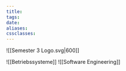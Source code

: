 ```yaml
---
title: 
tags: 
date: 
aliases: 
cssclasses:
---
```

![[Semester 3 Logo.svg|600]]

![[Betriebssysteme]]
![[Software Engineering]]
